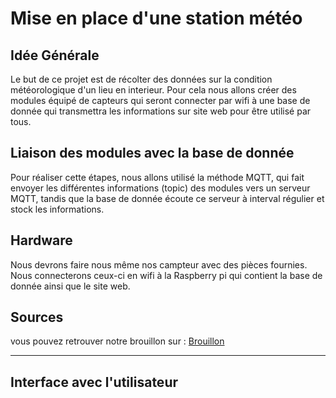 # Mise en place d'une station météo



## Idée Générale

Le but de ce projet est de récolter des données sur la condition météorologique d'un lieu en interieur. Pour cela nous allons créer des modules équipé de capteurs qui seront connecter par wifi à une base de donnée qui transmettra les informations sur site web pour être utilisé par tous.

## Liaison des modules avec la base de donnée

Pour réaliser cette étapes, nous allons utilisé la méthode MQTT, qui fait envoyer les différentes informations (topic) des modules vers un serveur MQTT, tandis que la base de donnée écoute ce serveur à interval régulier et stock les informations.

## Hardware

Nous devrons faire nous même nos campteur avec des pièces fournies. Nous connecterons ceux-ci en wifi à la Raspberry pi qui contient la base de donnée ainsi que le site web.

## Sources

vous pouvez retrouver notre brouillon sur :
[Brouillon](https://excalidraw.com/#room=de8b00aa47619d74fe9c,Nj7dCG1oobuYImcY2eiGCA "lien vers le brouillon")





---

## Interface avec l'utilisateur

